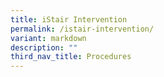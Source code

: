 ```yaml
---
title: iStair Intervention
permalink: /istair-intervention/
variant: markdown
description: ""
third_nav_title: Procedures
---
```

<p></p>